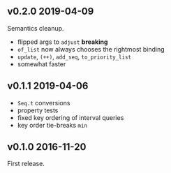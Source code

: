 ## v0.2.0 2019-04-09

Semantics cleanup.

- flipped args to `adjust` **breaking**
- `of_list` now always chooses the rightmost binding
- `update`, `(++)`, `add_seq`, `to_priority_list`
- somewhat faster

## v0.1.1 2019-04-06

- `Seq.t` conversions
- property tests
- fixed key ordering of interval queries
- key order tie-breaks `min`

## v0.1.0 2016-11-20

First release. 

